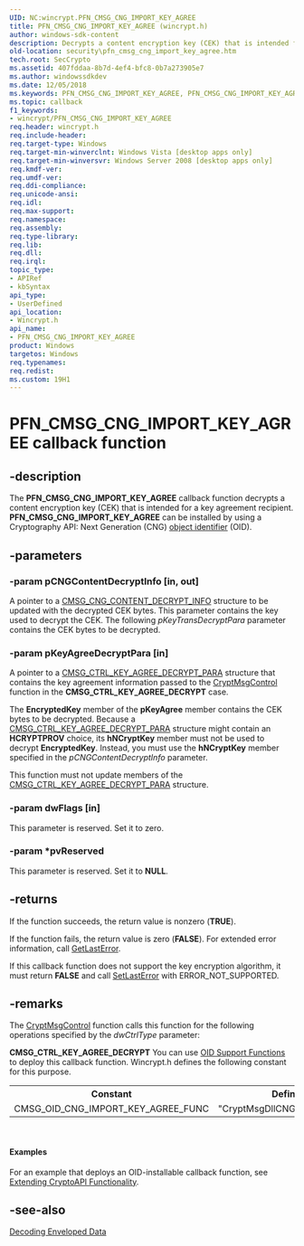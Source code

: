```yaml
---
UID: NC:wincrypt.PFN_CMSG_CNG_IMPORT_KEY_AGREE
title: PFN_CMSG_CNG_IMPORT_KEY_AGREE (wincrypt.h)
author: windows-sdk-content
description: Decrypts a content encryption key (CEK) that is intended for a key agreement recipient.
old-location: security\pfn_cmsg_cng_import_key_agree.htm
tech.root: SecCrypto
ms.assetid: 407fddaa-8b7d-4ef4-bfc8-0b7a273905e7
ms.author: windowssdkdev
ms.date: 12/05/2018
ms.keywords: PFN_CMSG_CNG_IMPORT_KEY_AGREE, PFN_CMSG_CNG_IMPORT_KEY_AGREE callback, PFN_CMSG_CNG_IMPORT_KEY_AGREE callback function [Security], security.pfn_cmsg_cng_import_key_agree, wincrypt/PFN_CMSG_CNG_IMPORT_KEY_AGREE
ms.topic: callback
f1_keywords:
- wincrypt/PFN_CMSG_CNG_IMPORT_KEY_AGREE
req.header: wincrypt.h
req.include-header: 
req.target-type: Windows
req.target-min-winverclnt: Windows Vista [desktop apps only]
req.target-min-winversvr: Windows Server 2008 [desktop apps only]
req.kmdf-ver: 
req.umdf-ver: 
req.ddi-compliance: 
req.unicode-ansi: 
req.idl: 
req.max-support: 
req.namespace: 
req.assembly: 
req.type-library: 
req.lib: 
req.dll: 
req.irql: 
topic_type:
- APIRef
- kbSyntax
api_type:
- UserDefined
api_location:
- Wincrypt.h
api_name:
- PFN_CMSG_CNG_IMPORT_KEY_AGREE
product: Windows
targetos: Windows
req.typenames: 
req.redist: 
ms.custom: 19H1
---
```


# PFN_CMSG_CNG_IMPORT_KEY_AGREE callback function


## -description


The <b>PFN_CMSG_CNG_IMPORT_KEY_AGREE</b> callback function decrypts a content encryption key (CEK) that is intended for a key agreement recipient. <b>PFN_CMSG_CNG_IMPORT_KEY_AGREE</b> can be installed by using a Cryptography API: Next Generation (CNG) <a href="https://docs.microsoft.com/windows/desktop/SecGloss/o-gly">object identifier</a> (OID).


## -parameters




### -param pCNGContentDecryptInfo [in, out]

A pointer to a <a href="https://docs.microsoft.com/windows/desktop/api/wincrypt/ns-wincrypt-cmsg_cng_content_decrypt_info">CMSG_CNG_CONTENT_DECRYPT_INFO</a> structure to be updated with the decrypted CEK bytes. This parameter contains the key used to decrypt the CEK.
The following <i>pKeyTransDecryptPara</i> parameter contains the 	CEK bytes to be decrypted.


### -param pKeyAgreeDecryptPara [in]

A pointer to a <a href="https://docs.microsoft.com/windows/desktop/api/wincrypt/ns-wincrypt-cmsg_ctrl_key_trans_decrypt_para">CMSG_CTRL_KEY_AGREE_DECRYPT_PARA</a> structure that contains the key agreement information passed to the <a href="https://docs.microsoft.com/windows/desktop/api/wincrypt/nf-wincrypt-cryptmsgcontrol">CryptMsgControl</a> function in the <b>CMSG_CTRL_KEY_AGREE_DECRYPT</b> case.

The
<b>EncryptedKey</b> member of the <b>pKeyAgree</b> member contains the CEK bytes to be decrypted. Because a 
<a href="https://docs.microsoft.com/windows/desktop/api/wincrypt/ns-wincrypt-cmsg_ctrl_key_trans_decrypt_para">CMSG_CTRL_KEY_AGREE_DECRYPT_PARA</a> structure might contain an <b>HCRYPTPROV</b> choice, its <b>hNCryptKey</b> member must not be used to decrypt <b>EncryptedKey</b>. Instead, you must use the <b>hNCryptKey</b> member specified in the <i>pCNGContentDecryptInfo</i> parameter.


This function must not update members of the  <a href="https://docs.microsoft.com/windows/desktop/api/wincrypt/ns-wincrypt-cmsg_ctrl_key_trans_decrypt_para">CMSG_CTRL_KEY_AGREE_DECRYPT_PARA</a> structure.


### -param dwFlags [in]

This parameter is reserved. Set it to zero.


### -param *pvReserved

This parameter is reserved. Set it to <b>NULL</b>.


## -returns



If the function succeeds, the return value is nonzero (<b>TRUE</b>).

If the function fails, the return value is zero (<b>FALSE</b>). For extended error information, call <a href="https://docs.microsoft.com/windows/desktop/api/errhandlingapi/nf-errhandlingapi-getlasterror">GetLastError</a>.



If this callback function does not support the key encryption algorithm, it must return <b>FALSE</b> and call <a href="https://docs.microsoft.com/windows/desktop/api/errhandlingapi/nf-errhandlingapi-setlasterror">SetLastError</a> with ERROR_NOT_SUPPORTED.





## -remarks



The <a href="https://docs.microsoft.com/windows/desktop/api/wincrypt/nf-wincrypt-cryptmsgcontrol">CryptMsgControl</a> function calls this function for the following operations specified by the <i>dwCtrlType</i> parameter:

<b>CMSG_CTRL_KEY_AGREE_DECRYPT</b>
You can use <a href="https://docs.microsoft.com/windows/desktop/SecCrypto/cryptography-functions">OID Support Functions</a> to deploy this callback function. Wincrypt.h defines the following constant for this purpose.

<table>
<tr>
<th>Constant</th>
<th>Definition</th>
</tr>
<tr>
<td>CMSG_OID_CNG_IMPORT_KEY_AGREE_FUNC</td>
<td>"CryptMsgDllCNGImportKeyAgree"</td>
</tr>
</table>
 


#### Examples

For an example that deploys an OID-installable callback function, see <a href="https://docs.microsoft.com/windows/desktop/SecCrypto/extending-cryptoapi-functionality">Extending CryptoAPI Functionality</a>.

<div class="code"></div>



## -see-also




<a href="https://docs.microsoft.com/windows/desktop/SecCrypto/decoding-enveloped-data">Decoding Enveloped Data</a>
 

 


